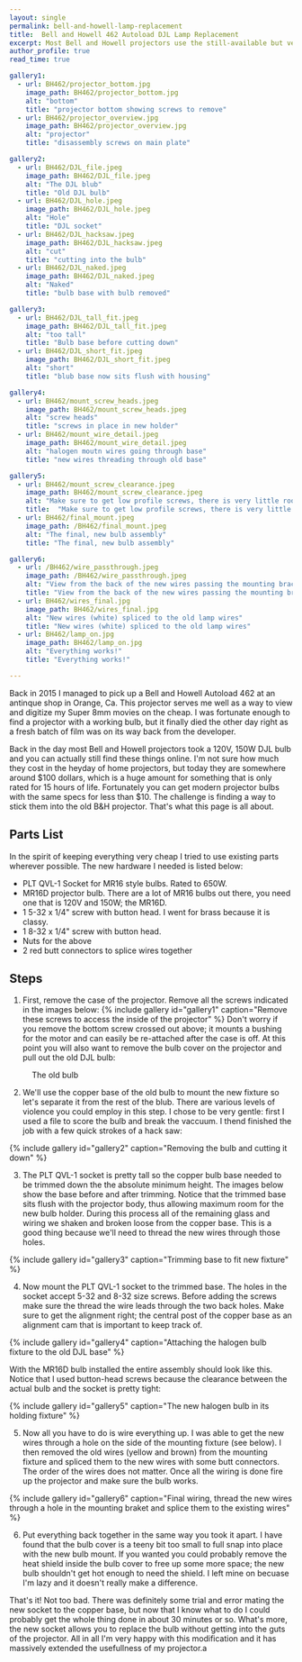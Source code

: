```yaml
---
layout: single
permalink: bell-and-howell-lamp-replacement
title:  Bell and Howell 462 Autoload DJL Lamp Replacement
excerpt: Most Bell and Howell projectors use the still-available but very expensive DJL bulbs. Here I show you how I modified my projector to use cheap halogen lamps.
author_profile: true
read_time: true

gallery1:
  - url: BH462/projector_bottom.jpg
    image_path: BH462/projector_bottom.jpg      
    alt: "bottom"
    title: "projector bottom showing screws to remove"
  - url: BH462/projector_overview.jpg
    image_path: BH462/projector_overview.jpg
    alt: "projector"
    title: "disassembly screws on main plate"

gallery2:
  - url: BH462/DJL_file.jpeg
    image_path: BH462/DJL_file.jpeg
    alt: "The DJL blub"
    title: "Old DJL bulb"
  - url: BH462/DJL_hole.jpeg
    image_path: BH462/DJL_hole.jpeg
    alt: "Hole"
    title: "DJL socket"
  - url: BH462/DJL_hacksaw.jpeg
    image_path: BH462/DJL_hacksaw.jpeg
    alt: "cut"
    title: "cutting into the bulb"
  - url: BH462/DJL_naked.jpeg
    image_path: BH462/DJL_naked.jpeg
    alt: "Naked"
    title: "bulb base with bulb removed"

gallery3:
  - url: BH462/DJL_tall_fit.jpeg
    image_path: BH462/DJL_tall_fit.jpeg
    alt: "too tall"
    title: "Bulb base before cutting down"
  - url: BH462/DJL_short_fit.jpeg
    image_path: BH462/DJL_short_fit.jpeg
    alt: "short"
    title: "blub base now sits flush with housing"

gallery4:
  - url: BH462/mount_screw_heads.jpeg
    image_path: BH462/mount_screw_heads.jpeg
    alt: "screw heads"
    title: "screws in place in new holder"
  - url: BH462/mount_wire_detail.jpeg
    image_path: BH462/mount_wire_detail.jpeg
    alt: "halogen moutn wires going through base"
    title: "new wires threading through old base"

gallery5:
  - url: BH462/mount_screw_clearance.jpeg
    image_path: BH462/mount_screw_clearance.jpeg
    alt: "Make sure to get low profile screws, there is very little room here"
    title:  "Make sure to get low profile screws, there is very little room here"
  - url: BH462/final_mount.jpeg
    image_path: /BH462/final_mount.jpeg
    alt: "The final, new bulb assembly"
    title: "The final, new bulb assembly"

gallery6:
  - url: /BH462/wire_passthrough.jpeg
    image_path: /BH462/wire_passthrough.jpeg
    alt: "View from the back of the new wires passing the mounting bracket"
    title: "View from the back of the new wires passing the mounting bracket"
  - url: BH462/wires_final.jpg
    image_path: BH462/wires_final.jpg
    alt: "New wires (white) spliced to the old lamp wires"
    title: "New wires (white) spliced to the old lamp wires"
  - url: BH462/lamp_on.jpg
    image_path: BH462/lamp_on.jpg
    alt: "Everything works!"
    title: "Everything works!"

---
```


Back in 2015 I managed to pick up a Bell and Howell Autoload 462 at an
antinque shop in Orange, Ca. This projector serves me well as a way to
view and digitize my Super 8mm movies on the cheap. I was fortunate
enough to find a projector with a working bulb, but it finally died
the other day right as a fresh batch of film was on its way back from
the developer.

Back in the day most Bell and Howell projectors took a 120V, 150W DJL
bulb and you can actually still find these things online. I'm not sure
how much they cost in the heyday of home projectors, but today they
are somewhere around $100 dollars, which is a huge amount for
something that is only rated for 15 hours of life. Fortunately you can
get modern projector bulbs with the same specs for less than $10. The
challenge is finding a way to stick them into the old B&H
projector. That's what this page is all about.

## Parts List

In the spirit of keeping everything very cheap I tried to use existing
parts wherever possible. The new hardware I needed is listed below:

* PLT QVL-1 Socket for MR16 style bulbs. Rated to 650W.
* MR16D projector bulb. There are a lot of MR16 bulbs out there, you need one that is 120V and 150W; the MR16D.
* 1 5-32 x 1/4" screw with button head. I went for brass because it is classy.
* 1 8-32 x 1/4" screw with button head.
* Nuts for the above
* 2 red butt connectors to splice wires together

## Steps

1. First, remove the case of the projector. Remove all the screws indicated in the images below:
 {% include gallery id="gallery1" caption="Remove these screws to access the inside of the projector" %}
 Don't worry if you remove the bottom screw crossed out above; it mounts a bushing for the motor and can easily be re-attached after the case is off. At this point you will also want to remove the bulb cover on the projector and pull out the old DJL bulb:
<figure class="align-center">
  <img src="{{ site.url }}{{ site.baseurl }}/images/BH462/DJL_overview.jpeg" alt="">
  <figcaption>The old bulb</figcaption>
</figure> 


2. We'll use the copper base of the old bulb to mount the new fixture so let's
separate it from the rest of the blub. There are various levels of violence
you could employ in this step. I chose to be very gentle: first I used a file to score the bulb and break the vaccuum. I thend finished the job with a few quick strokes of a hack saw:

{% include gallery id="gallery2" caption="Removing the bulb and cutting it down" %}


3. The PLT QVL-1 socket is pretty tall so the copper bulb base needed to be trimmed down the the absolute minimum height. The images below show the base before and after trimming. Notice that the trimmed base sits flush with the projector body, thus allowing maximum room for the new bulb holder. During this process all of the remaining glass and wiring we shaken and broken loose from the copper base. This is a good thing because we'll need to thread the new wires through those holes.

{% include gallery id="gallery3" caption="Trimming base to fit new fixture" %}

4. Now mount the PLT QVL-1 socket to the trimmed base. The holes in the socket accept 5-32 and 8-32 size screws. Before adding the screws make sure the thread the wire leads through the two back holes. Make sure to get the alignment right; the central post of the copper base as an alignment cam that is important to keep track of.

{% include gallery id="gallery4" caption="Attaching the halogen bulb fixture to the old DJL base" %}

With the MR16D bulb installed the entire assembly should look like this. Notice that I used button-head screws because the clearance  between the actual bulb and the socket is pretty tight:

{% include gallery id="gallery5" caption="The new halogen bulb in its holding fixture" %}

5. Now all you have to do is wire everything up. I was able to get the new wires through a hole on the side of the mounting fixture (see below). I then removed the old wires (yellow and brown) from the mounting fixture and spliced them to the new wires with some butt connectors. The order of the wires does not matter. Once all the wiring is done fire up the projector and make sure the bulb works.

{% include gallery id="gallery6" caption="Final wiring, thread the new wires through a hole in the mounting braket and splice them to the existing wires" %}

6. Put everything back together in the same way you took it apart. I have found that the bulb cover is a teeny bit too small to full snap into place with the new bulb mount. If you wanted you could probably remove the heat shield inside the bulb cover to free up some more space; the new bulb shouldn't get hot enough to need the shield. I left mine on becuase I'm lazy and it doesn't really make a difference.

That's it! Not too bad. There was definitely some trial and error mating the new socket to the copper base, but now that I know what to do I could probably get the whole thing done in about 30 minutes or so. What's more, the new socket allows you to replace the bulb without getting into the guts of the projector. All in all I'm very happy with this modification and it has massively extended the usefullness of my projector.a